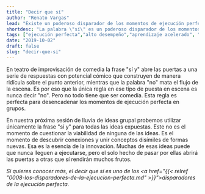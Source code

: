 ```yaml
---
title: "Decir que sí"
author: "Renato Vargas"
lead: "Existe un poderoso disparador de los momentos de ejecución perfecta cuando nos encontramos con grupo que se resume en una simple palabra de dos letras: sí. Esta palabra permite construir sobre las ideas de los demás de manera que el todo resultante es mayor que la suma de sus partes."
shortdesc: "La palabra \"sí\" es un poderoso disparador de los momentos de ejecución perfecta en grupos."
tags: ["ejecución perfecta","alto desempeño","aprendizaje acelerado", "improvisación", "decir que sí"]
date: "2019-10-02"
draft: false
slug: "decir-que-si"
---
```


En teatro de improvisación de comedia la frase "sí y" abre las puertas a una serie de respuestas con potencial cómico que construyen de manera ridícula sobre el punto anterior, mientras que la palabra "no" mata el flujo de la escena. Es por eso que la única regla en ese tipo de puesta en escena es nunca decir "no". Pero no todo tiene que ser comedia. Esta regla es perfecta para desencadenar los momentos de ejecución perfecta en grupos. 

En nuestra próxima sesión de lluvia de ideas grupal probemos utilizar únicamente la frase "sí y" para todas las ideas expuestas. Este no es el momento de cuestionar la viabilidad de ninguna de las ideas. Es el momento de descubrir conexiones y unir conceptos disímiles de formas nuevas. Esa es la esencia de la innovación. Muchas de esas ideas puede que nunca lleguen a ejecutarse, pero el solo hecho de pasar por ellas abrirá las puertas a otras que sí rendirán muchos frutos.

_Si quieres conocer más, el decir que sí es uno de los <a href="{{< relref "0008-los-disparadores-de-la-ejecucion-perfecta.md" >}}">disparadores de la ejecución perfecta.</a>_
